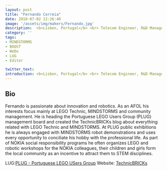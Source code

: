 ```yaml
---
layout: post
title: "Fernando Correia"
date: 2018-07-02 12:26:40
image: '/assets/img/makers/Fernando.jpg'
description:  <b>Lisbon, Portugal</b> <br> Telecom Engineer, R&D Manager and Head of Innovation at NOKIA Portugal
category: ''
tags:
- MINDSTORMS
- BOOST
- WeDo
- LUG
- Editor

twitter_text:
introduction: <b>Lisbon, Portugal</b> <br> Telecom Engineer, R&D Manager and Head of Innovation at NOKIA Portugal
---
```




## Bio


Fernando is passionate about innovation and robotics. As an AFOL his interests focus mainly at LEGO Technic, MINDSTORMS and community management. He is heading the Portuguese LEGO Users Group (PLUG) management board and created the TechnicBRICKs blog about everything related with LEGO Technic and MINDSTORMS. At PLUG public exhibitions he is always engaged with MINDSTORMS robot demonstrations and uses every opportunity to conciliate his hobby with the professional life. As part of NOKIA social responsibility programs he often organizes LEGO and robotic workshops for the NOKIA colleagues, their children and girls form the local community as an incentive to attract them to STEM disciplines.

LUG:[PLUG - Portuguese LEGO USers Group](www.plug.pt)
Website: [TechnicBRICKs](technicbricks.com)